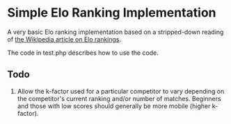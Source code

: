 Simple Elo Ranking Implementation
=================================

A very basic Elo ranking implementation based on a stripped-down reading of [the Wikipedia article on Elo rankings](http://en.wikipedia.org/wiki/Elo_rating_system#Mathematical_details).

The code in test.php describes how to use the code.


Todo
----
1.	Allow the k-factor used for a particular competitor to vary depending on the competitor's current ranking and/or number of matches. Beginners and those with low scores should generally be more mobile (higher k-factor).

